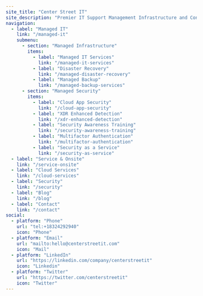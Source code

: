 ```yaml
---
site_title: "Center Street IT"
site_description: "Premier IT Support Management Infrastructure and Consulting services tailored to meet the unique needs of your business. Where innovation meets excellence."
navigation:
  - label: "Managed IT"
    link: "/managed-it"
    submenu:
      - section: "Managed Infrastructure"
        items:
          - label: "Managed IT Services"
            link: "/managed-it-services"
          - label: "Disaster Recovery"
            link: "/managed-disaster-recovery"
          - label: "Managed Backup"
            link: "/managed-backup-services"
      - section: "Managed Security"
        items:
          - label: "Cloud App Security"
            link: "/cloud-app-security"
          - label: "XDR Enhanced Detection"
            link: "/xdr-enhanced-detection"
          - label: "Security Awareness Training"
            link: "/security-awareness-training"
          - label: "Multifactor Authentication"
            link: "/multifactor-authentication"
          - label: "Security as a Service"
            link: "/security-as-service"
  - label: "Service & Onsite"
    link: "/service-onsite"
  - label: "Cloud Services"
    link: "/cloud-services"
  - label: "Security"
    link: "/security"
  - label: "Blog"
    link: "/blog"
  - label: "Contact"
    link: "/contact"
social:
  - platform: "Phone"
    url: "tel:+18324292940"
    icon: "Phone"
  - platform: "Email"
    url: "mailto:hello@centerstreetit.com"
    icon: "Mail"
  - platform: "LinkedIn"
    url: "https://linkedin.com/company/centerstreetit"
    icon: "Linkedin"
  - platform: "Twitter"
    url: "https://twitter.com/centerstreetit"
    icon: "Twitter"
---
```

